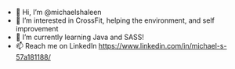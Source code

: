 - 👋 Hi, I’m @michaelshaleen
- 👀 I’m interested in CrossFit, helping the environment, and self improvement
- 🌱 I’m currently learning Java and SASS!
- 📫 Reach me on LinkedIn https://www.linkedin.com/in/michael-s-57a181188/

<!---
michaelshaleen/michaelshaleen is a ✨ special ✨ repository because its `README.md` (this file) appears on your GitHub profile.
You can click the Preview link to take a look at your changes.
--->
